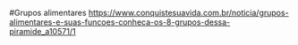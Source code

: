 #Grupos alimentares
https://www.conquistesuavida.com.br/noticia/grupos-alimentares-e-suas-funcoes-conheca-os-8-grupos-dessa-piramide_a10571/1
